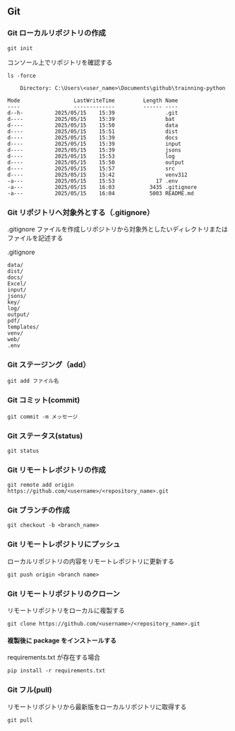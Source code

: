 ## Git

### Git ローカルリポジトリの作成

```
git init
```

コンソール上でリポジトリを確認する

```
ls -force
```

```
    Directory: C:\Users\<user_name>\Documents\github\trainning-python

Mode                 LastWriteTime         Length Name
----                 -------------         ------ ----
d--h-          2025/05/15    15:39                .git
d----          2025/05/15    15:39                bat
d----          2025/05/15    15:50                data
d----          2025/05/15    15:51                dist
d----          2025/05/15    15:39                docs
d----          2025/05/15    15:39                input
d----          2025/05/15    15:39                jsons
d----          2025/05/15    15:53                log
d----          2025/05/15    15:50                output
d----          2025/05/15    15:57                src
d----          2025/05/15    15:42                venv312
-a---          2025/05/15    15:53             17 .env
-a---          2025/05/15    16:03           3435 .gitignore
-a---          2025/05/15    16:04           5003 README.md
```

### Git リポジトリへ対象外とする（.gitignore）

.gitignore ファイルを作成しリポジトリから対象外としたいディレクトリまたはファイルを記述する

.gitignore

```
data/
dist/
docs/
Excel/
input/
jsons/
key/
log/
output/
pdf/
templates/
venv/
web/
.env
```

### Git ステージング（add）

```
git add ファイル名
```

### Git コミット(commit)

```
git commit -m メッセージ
```

### Git ステータス(status)

```
git status
```

### Git リモートレポジトリの作成

```
git remote add origin https://github.com/<username>/<repository_name>.git
```

### Git ブランチの作成

```
git checkout -b <branch_name>
```

### Git リモートレポジトリにプッシュ

ローカルリポジトリの内容をリモートレポジトリに更新する

```
git push origin <branch name>
```

### Git リモートリポジトリのクローン

リモートリポジトリをローカルに複製する

```
git clone https://github.com/<username>/<repository_name>.git
```

#### 複製後に package をインストールする

requirements.txt が存在する場合

```
pip install -r requirements.txt
```

### Git フル(pull)

リモートリポジトリから最新版をローカルリポジトリに取得する

```
git pull
```
